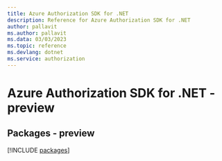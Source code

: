 ```yaml
---
title: Azure Authorization SDK for .NET
description: Reference for Azure Authorization SDK for .NET
author: pallavit
ms.author: pallavit
ms.data: 03/03/2023
ms.topic: reference
ms.devlang: dotnet
ms.service: authorization
---
```

# Azure Authorization SDK for .NET - preview
## Packages - preview
[!INCLUDE [packages](authorization-index.md)]